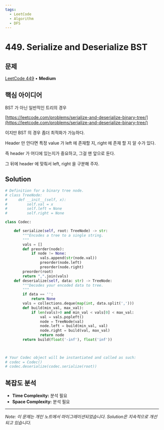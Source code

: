 ```yaml
---
tags:
  - LeetCode
  - Algorithm
  - DFS
---
```


# 449. Serialize and Deserialize BST

## 문제

[LeetCode 449](https://leetcode.com/problems/serialize-and-deserialize-bst/) • **Medium**

## 핵심 아이디어

BST 가 아닌 일반적인 트리의 경우

[https://leetcode.com/problems/serialize-and-deserialize-binary-tree/](https://leetcode.com/problems/serialize-and-deserialize-binary-tree/)

이지만 BST 의 경우 좀더 최적화가 가능하다.

Header 만 안다면 특정 value 가 left 에 존재할 지, right 에 존재 할 지 알 수가 있다.

즉 header 가 어디에 있는지가 중요하고, 그걸 맨 앞으로 둔다.

그 뒤에 header 에 맞춰서 left, right 을 구분해 주자.

## Solution

```python
# Definition for a binary tree node.
# class TreeNode:
#     def __init__(self, x):
#         self.val = x
#         self.left = None
#         self.right = None

class Codec:

    def serialize(self, root: TreeNode) -> str:
        """Encodes a tree to a single string.
        """
        vals = []
        def preorder(node):
            if node != None:
                vals.append(str(node.val))
                preorder(node.left)
                preorder(node.right)
        preorder(root)
        return ",".join(vals)
    def deserialize(self, data: str) -> TreeNode:
        """Decodes your encoded data to tree.
        """
        if data == '':
            return None
        vals = collections.deque(map(int, data.split(',')))
        def build(min_val, max_val):
            if len(vals)>0 and min_val < vals[0] < max_val:
                val = vals.popleft()
                node = TreeNode(val)
                node.left = build(min_val, val)
                node.right = build(val, max_val)
                return node
        return build(float('-inf'), float('inf'))
                
        

# Your Codec object will be instantiated and called as such:
# codec = Codec()
# codec.deserialize(codec.serialize(root))
```

## 복잡도 분석

- **Time Complexity:** 분석 필요
- **Space Complexity:** 분석 필요

---

*Note: 이 문제는 개인 노트에서 마이그레이션되었습니다. Solution은 지속적으로 개선되고 있습니다.*
